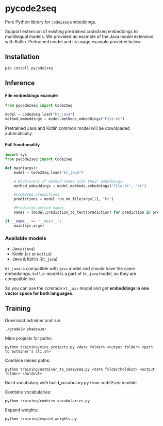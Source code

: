 # pycode2seq

Pure Python library for `code2seq` embeddings. 

Support extension of existing pretrained code2seq embeddings to multilingual models. 
We provided an example of the Java model extension with Kotlin.
Pretrained model and its usage example provided below.  

## Installation

```shell
pip install pycode2seq
```

## Inference

#### File embeddings example

```python
from pycode2seq import Code2Seq

model = Code2Seq.load("kt_java")
method_embeddings = model.methods_embeddings("File.kt")
```

Pretrained Java and Kotlin common model will be downloaded automatically.

#### Full functionality
```python
import sys
from pycode2seq import Code2Seq

def main(argv):
    model = Code2Seq.load("kt_java")

    # Dictionary of method names with their embeddings
    method_embeddings = model.methods_embeddings("File.kt", "kt") 

    #Code2seq predictions
    predictions = model.run_on_file(argv[1], "kt")

    #Predicted method names
    names = [model.prediction_to_text(prediction) for prediction in predictions]

if __name__ == "__main__":
    main(sys.argv)
```

### Available models

- Java (`java`)
- Kotlin (`kt` or `kotlin`)
- Java & Kotlin (`kt_java`)

`kt_java` is compatible with `java` model and should have the same embeddings.
`kotlin` model is a part of `kt_java` model, so they are compatible too.

So you can use the common `kt_java` model and get **embeddings in one vector space for both languages**.

## Training

Download astminer and run:

```shell
./gradelw shadowJar
```

Mine projects for paths:

```shell
python training/mine_projects.py <data folder> <output folder> <path to astminer's cli.sh>
```

Combine mined paths:

```shell
python training/astminer_to_code2seq.py <data folder/holdout> <output folder> <holdout>
```

Build vocabulary with build_vocabulary.py from code2seq module

Combine vocabularies:

```shell
python training/combine_vocabularies.py
```

Expand weights:

```shell
python training/expand_weights.py
```
